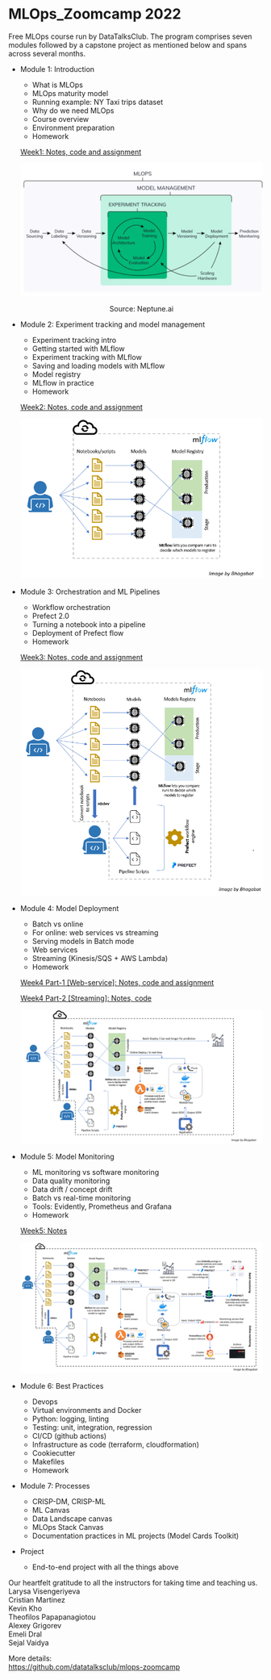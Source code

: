 # MLOps_Zoomcamp 2022


Free MLOps course run by DataTalksClub. The program comprises seven modules followed by a capstone project as mentioned below and spans across several months.
* Module 1: Introduction
    * What is MLOps
    * MLOps maturity model
    * Running example: NY Taxi trips dataset
    * Why do we need MLOps
    * Course overview
    * Environment preparation
    * Homework

    [Week1: Notes, code and assignment](https://github.com/BPrasad123/MLOps_Zoomcamp/tree/main/Week1)
  
    ![](/Week1/imgs/neptune-mlops.png "Source: Neptune.ai")
    <p align = "center">
    Source: Neptune.ai
    </p>

* Module 2: Experiment tracking and model management
    * Experiment tracking intro
    * Getting started with MLflow
    * Experiment tracking with MLflow
    * Saving and loading models with MLflow
    * Model registry
    * MLflow in practice
    * Homework  
  
    [Week2: Notes, code and assignment](https://github.com/BPrasad123/MLOps_Zoomcamp/tree/main/Week2)

    ![](/Week2/img/experiment-tracking-mlops-v3.png)



* Module 3: Orchestration and ML Pipelines
    * Workflow orchestration
    * Prefect 2.0
    * Turning a notebook into a pipeline
    * Deployment of Prefect flow
    * Homework
  
    [Week3: Notes, code and assignment](https://github.com/BPrasad123/MLOps_Zoomcamp/tree/main/Week3)

    ![](/Week3/img/mlfowandprefect3.png)

* Module 4: Model Deployment
    * Batch vs online
    * For online: web services vs streaming
    * Serving models in Batch mode
    * Web services
    * Streaming (Kinesis/SQS + AWS Lambda)
    * Homework  

    [Week4 Part-1 [Web-service]: Notes, code and assignment](https://github.com/BPrasad123/MLOps_Zoomcamp/tree/main/Week4)  


    [Week4 Part-2 [Streaming]: Notes, code](https://github.com/BPrasad123/MLOps_Zoomcamp/tree/main/Week4/streaming)

    ![](/Week5/imgs/predwebservice_v2.png)


* Module 5: Model Monitoring
    * ML monitoring vs software monitoring
    * Data quality monitoring
    * Data drift / concept drift
    * Batch vs real-time monitoring
    * Tools: Evidently, Prometheus and Grafana
    * Homework
  
    [Week5: Notes](https://github.com/BPrasad123/MLOps_Zoomcamp/tree/main/Week5)  

    ![](/Week5/imgs/complete_architecture_v4.png)

* Module 6: Best Practices
    * Devops
    * Virtual environments and Docker
    * Python: logging, linting
    * Testing: unit, integration, regression
    * CI/CD (github actions)
    * Infrastructure as code (terraform, cloudformation)
    * Cookiecutter
    * Makefiles
    * Homework  
  
* Module 7: Processes
    * CRISP-DM, CRISP-ML
    * ML Canvas
    * Data Landscape canvas
    * MLOps Stack Canvas
    * Documentation practices in ML projects (Model Cards Toolkit)


* Project
    * End-to-end project with all the things above
  
Our heartfelt gratitude to all the instructors for taking time and teaching us.  
Larysa Visengeriyeva  
Cristian Martinez  
Kevin Kho  
Theofilos Papapanagiotou  
Alexey Grigorev  
Emeli Dral  
Sejal Vaidya  

More details:  
https://github.com/datatalksclub/mlops-zoomcamp

